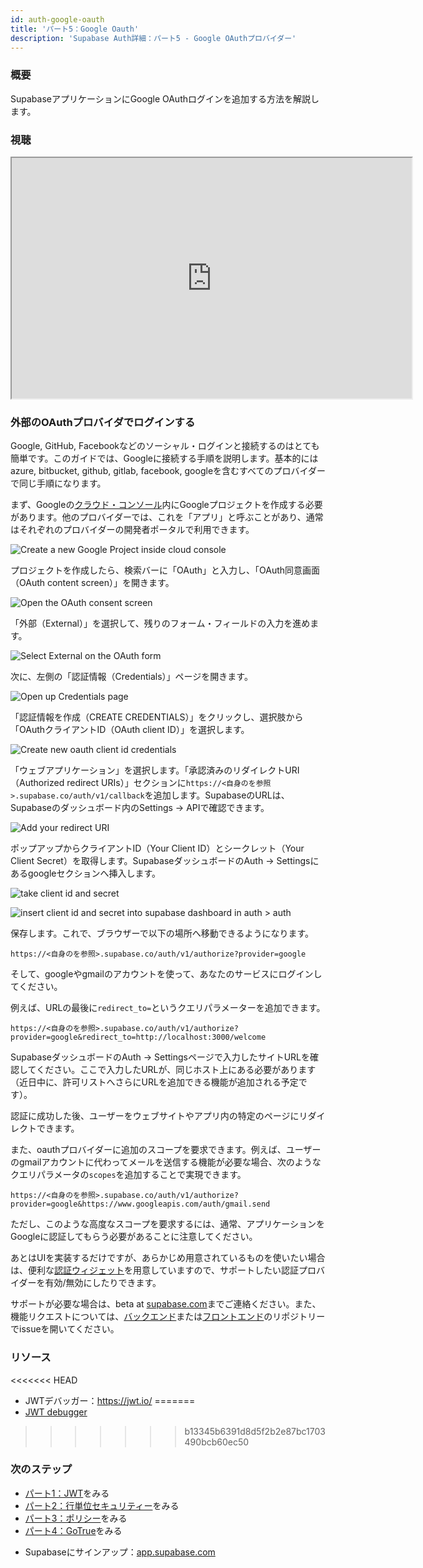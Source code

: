 ```yaml
---
id: auth-google-oauth
title: 'パート5：Google Oauth'
description: 'Supabase Auth詳細：パート5 - Google OAuthプロバイダー'
---
```


### 概要

SupabaseアプリケーションにGoogle OAuthログインを追加する方法を解説します。

### 視聴 

<iframe className="w-full video-with-border" width="640" height="385" src="https://www.youtube-nocookie.com/embed/_XM9ziOzWk4" frameBorder="1" allow="accelerometer; autoplay; clipboard-write; encrypted-media; gyroscope; picture-in-picture" allowFullScreen></iframe>

### 外部のOAuthプロバイダでログインする

<!-- textlint-disable ja-technical-writing/max-comma -->
Google, GitHub, Facebookなどのソーシャル・ログインと接続するのはとても簡単です。このガイドでは、Googleに接続する手順を説明します。基本的にはazure, bitbucket, github, gitlab, facebook, googleを含むすべてのプロバイダーで同じ手順になります。
<!-- textlint-enable ja-technical-writing/max-comma -->

まず、Googleの[クラウド・コンソール](https://console.cloud.google.com/home/dashboard)内にGoogleプロジェクトを作成する必要があります。他のプロバイダーでは、これを「アプリ」と呼ぶことがあり、通常はそれぞれのプロバイダーの開発者ポータルで利用できます。

![Create a new Google Project inside cloud console](/img/auth-5-1.png)

プロジェクトを作成したら、検索バーに「OAuth」と入力し、「OAuth同意画面（OAuth content screen）」を開きます。

![Open the OAuth consent screen](/img/auth-5-2.png)

「外部（External）」を選択して、残りのフォーム・フィールドの入力を進めます。

![Select External on the OAuth form](/img/auth-5-3.png)

次に、左側の「認証情報（Credentials）」ページを開きます。

![Open up Credentials page](/img/auth-5-4.png)

「認証情報を作成（CREATE CREDENTIALS）」をクリックし、選択肢から「OAuthクライアントID（OAuth client ID）」を選択します。

![Create new oauth client id credentials](/img/auth-5-5.png)

「ウェブアプリケーション」を選択します。「承認済みのリダイレクトURI（Authorized redirect URIs）」セクションに`https://<自身のを参照>.supabase.co/auth/v1/callback`を追加します。SupabaseのURLは、Supabaseのダッシュボード内のSettings → APIで確認できます。

![Add your redirect URI](/img/auth-5-6.png)

ポップアップからクライアントID（Your Client ID）とシークレット（Your Client Secret）を取得します。SupabaseダッシュボードのAuth → Settingsにあるgoogleセクションへ挿入します。

![take client id and secret](/img/auth-5-7.png)

![insert client id and secret into supabase dashboard in auth > auth](/img/auth-5-8.png)

保存します。これで、ブラウザーで以下の場所へ移動できるようになります。

```
https://<自身のを参照>.supabase.co/auth/v1/authorize?provider=google
```

そして、googleやgmailのアカウントを使って、あなたのサービスにログインしてください。

例えば、URLの最後に`redirect_to=`というクエリパラメーターを追加できます。

```
https://<自身のを参照>.supabase.co/auth/v1/authorize?provider=google&redirect_to=http://localhost:3000/welcome
```

SupabaseダッシュボードのAuth → Settingsページで入力したサイトURLを確認してください。ここで入力したURLが、同じホスト上にある必要があります（近日中に、許可リストへさらにURLを追加できる機能が追加される予定です）。

認証に成功した後、ユーザーをウェブサイトやアプリ内の特定のページにリダイレクトできます。

また、oauthプロバイダーに追加のスコープを要求できます。例えば、ユーザーのgmailアカウントに代わってメールを送信する機能が必要な場合、次のようなクエリパラメータの`scopes`を追加することで実現できます。

```
https://<自身のを参照>.supabase.co/auth/v1/authorize?provider=google&https://www.googleapis.com/auth/gmail.send
```

ただし、このような高度なスコープを要求するには、通常、アプリケーションをGoogleに認証してもらう必要があることに注意してください。

あとはUIを実装するだけですが、あらかじめ用意されているものを使いたい場合は、便利な[認証ウィジェット](https://github.com/supabase/ui/#using-supabase-ui-auth)を用意していますので、サポートしたい認証プロバイダーを有効/無効にしたりできます。

サポートが必要な場合は、beta at [supabase.com](https://supabase.com)までご連絡ください。また、機能リクエストについては、[バックエンド](https://github.com/supabase/gotrue)または[フロントエンド](https://github.com/supabase/gotrue-js)のリポジトリーでissueを開いてください。

### リソース

<<<<<<< HEAD
- JWTデバッガー：https://jwt.io/
=======
- [JWT debugger](https://jwt.io)
>>>>>>> b13345b6391d8d5f2b2e87bc1703490bcb60ec50

### 次のステップ
- [パート1：JWT](/docs/learn/auth-deep-dive/auth-deep-dive-jwts)をみる
- [パート2：行単位セキュリティー](/docs/learn/auth-deep-dive/auth-row-level-security)をみる
- [パート3：ポリシー](/docs/learn/auth-deep-dive/auth-policies)をみる
- [パート4：GoTrue](/docs/learn/auth-deep-dive/auth-gotrue)をみる
<!-- - [パート5：Google Oauth](/docs/learn/auth-deep-dive/auth-google-oauth)をみる -->
- Supabaseにサインアップ：[app.supabase.com](https://app.supabase.com)
